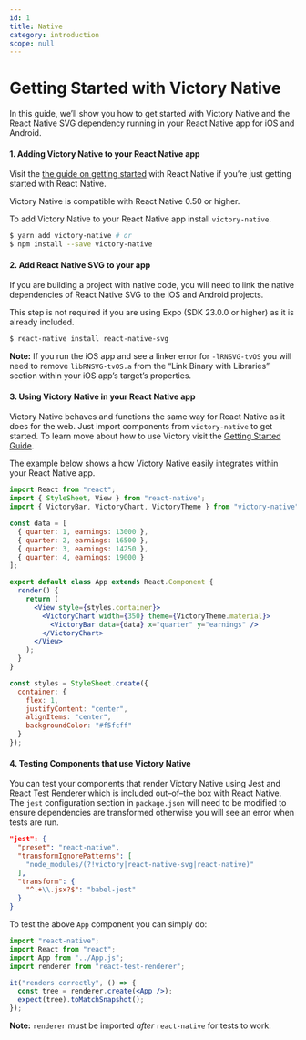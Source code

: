 ```yaml
---
id: 1
title: Native
category: introduction
scope: null
---
```


# Getting Started with Victory Native

In this guide, we’ll show you how to get started with Victory Native and the React Native SVG dependency running in your React Native app for iOS and Android.

#### 1. Adding Victory Native to your React Native app

Visit the [the guide on getting started](https://facebook.github.io/react-native/docs/getting-started.html) with React Native if you’re just getting started with React Native.

Victory Native is compatible with React Native 0.50 or higher.

To add Victory Native to your React Native app install `victory-native`.

```bash
$ yarn add victory-native # or
$ npm install --save victory-native
```

#### 2. Add React Native SVG to your app

If you are building a project with native code, you will need to link the native dependencies of React Native SVG to the iOS and Android projects.

This step is not required if you are using Expo (SDK 23.0.0 or higher) as it is already included.

```bash
$ react-native install react-native-svg
```

**Note:** If you run the iOS app and see a linker error for `-lRNSVG-tvOS` you will need to remove `libRNSVG-tvOS.a` from the “Link Binary with Libraries” section within your iOS app’s target’s properties.

#### 3. Using Victory Native in your React Native app

Victory Native behaves and functions the same way for React Native as it does for the web. Just import components from `victory-native` to get started. To learn move about how to use Victory visit the [Getting Started Guide][].

The example below shows a how Victory Native easily integrates within your React Native app.

```jsx
import React from "react";
import { StyleSheet, View } from "react-native";
import { VictoryBar, VictoryChart, VictoryTheme } from "victory-native";

const data = [
  { quarter: 1, earnings: 13000 },
  { quarter: 2, earnings: 16500 },
  { quarter: 3, earnings: 14250 },
  { quarter: 4, earnings: 19000 }
];

export default class App extends React.Component {
  render() {
    return (
      <View style={styles.container}>
        <VictoryChart width={350} theme={VictoryTheme.material}>
          <VictoryBar data={data} x="quarter" y="earnings" />
        </VictoryChart>
      </View>
    );
  }
}

const styles = StyleSheet.create({
  container: {
    flex: 1,
    justifyContent: "center",
    alignItems: "center",
    backgroundColor: "#f5fcff"
  }
});
```

#### 4. Testing Components that use Victory Native

You can test your components that render Victory Native using Jest and React Test Renderer which is included out–of–the box with React Native. The `jest` configuration section in `package.json` will need to be modified to ensure dependencies are transformed otherwise you will see an error when tests are run.

```json
"jest": {
  "preset": "react-native",
  "transformIgnorePatterns": [
    "node_modules/(?!victory|react-native-svg|react-native)"
  ],
  "transform": {
    "^.+\\.jsx?$": "babel-jest"
  }
}
```

To test the above `App` component you can simply do:

```jsx
import "react-native";
import React from "react";
import App from "../App.js";
import renderer from "react-test-renderer";

it("renders correctly", () => {
  const tree = renderer.create(<App />);
  expect(tree).toMatchSnapshot();
});
```

**Note:** `renderer` must be imported _after_ `react-native` for tests to work.

[getting started guide]: https://formidable.com/open-source/victory/docs/
